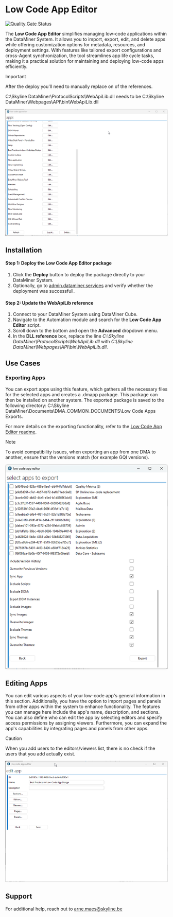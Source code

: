 # Low Code App Editor

[![Quality Gate Status](https://sonarcloud.io/api/project_badges/measure?project=SkylineCommunications_Low-Code-App-Extensions&metric=alert_status)](https://sonarcloud.io/summary/new_code?id=SkylineCommunications_Low-Code-App-Extensions)

The **Low Code App Editor** simplifies managing low-code applications within the DataMiner System. It allows you to import, export, edit, and delete apps while offering customization options for metadata, resources, and deployment settings. With features like tailored export configurations and cross-Agent synchronization, the tool streamlines app life cycle tasks, making it a practical solution for maintaining and deploying low-code apps efficiently.

> [!IMPORTANT]
> After the deploy you'll need to manually replace on of the references.
>
> C:\Skyline DataMiner\ProtocolScripts\WebApiLib.dll needs to be C:\Skyline DataMiner\Webpages\API\bin\WebApiLib.dll

![Overview](Images/LCAEditor_1_0_0_13.gif)

## Installation

#### Step 1: Deploy the Low Code App Editor package

1. Click the **Deploy** button to deploy the package directly to your DataMiner System.
1. Optionally, go to [admin.dataminer.services](https://admin.dataminer.services/) and verify whether the deployment was successfull.

#### Step 2: Update the WebApiLib reference

1. Connect to your DataMiner System using DataMiner Cube.
1. Navigate to the Automation module and search for the **Low Code App Editor** script.
1. Scroll down to the bottom and open the **Advanced** dropdown menu.
1. In the **DLL reference** box, replace the line *C:\Skyline DataMiner\ProtocolScripts\WebApiLib.dll* with *C:\Skyline DataMiner\Webpages\API\bin\WebApiLib.dll*.

## Use Cases

### Exporting Apps

You can export apps using this feature, which gathers all the necessary files for the selected apps and creates a .dmapp package. This package can then be installed on another system. The exported package is saved to the following directory: C:\Skyline DataMiner\Documents\DMA_COMMON_DOCUMENTS\Low Code Apps Exports.

For more details on the exporting functionality, refer to the [Low Code App Editor readme](https://github.com/SkylineCommunications/Low-Code-App-Editor/blob/main/README.md).

> [!NOTE]
> To avoid compatibility issues, when exporting an app from one DMA to another, ensure that the versions match (for example GQI versions).

![Editor](Images/ExportDialog.png)

## Editing Apps

You can edit various aspects of your low-code app's general information in this section. Additionally, you have the option to import pages and panels from other apps within the system to enhance functionality. The features you can manage here include the app's name, description, and sections. You can also define who can edit the app by selecting editors and specify access permissions by assigning viewers. Furthermore, you can expand the app's capabilities by integrating pages and panels from other apps.

> [!CAUTION]
> When you add users to the editors/viewers list, there is no check if the users that you add actually exist.

![Editor](Images/EditorDialog_1_0_0_13.gif)

## Support

For additional help, reach out to [arne.maes@skyline.be](mailto:arne.maes@skyline.be)
